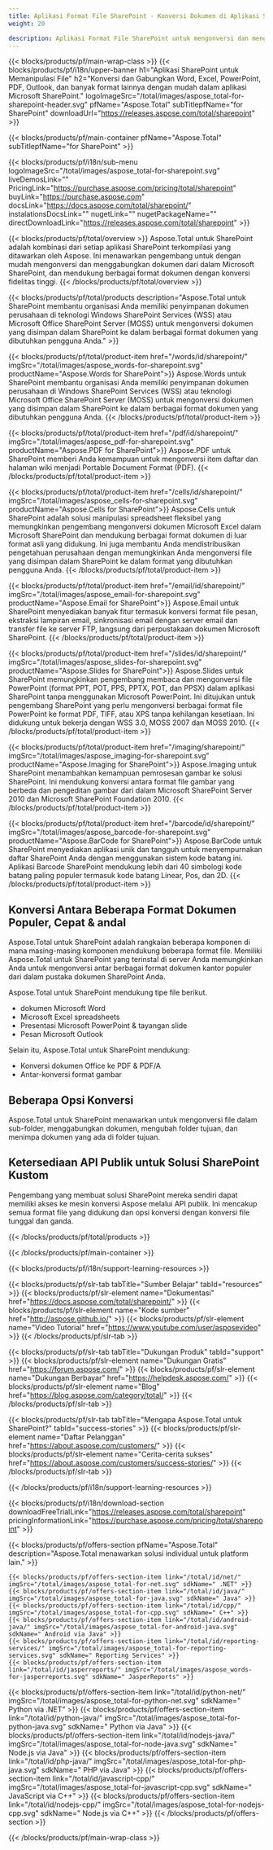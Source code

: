 ```yaml
---
title: Aplikasi Format File SharePoint - Konversi Dokumen di Aplikasi SharePoint 
weight: 20

description: Aplikasi Format File SharePoint untuk mengonversi dan menggabungkan format dokumen Word Excel PDF PowerPoint Email dan Pencitraan dalam Microsoft SharePoint
---
```


{{< blocks/products/pf/main-wrap-class >}}
{{< blocks/products/pf/i18n/upper-banner h1="Aplikasi SharePoint untuk Memanipulasi File" h2="Konversi dan Gabungkan Word, Excel, PowerPoint, PDF, Outlook, dan banyak format lainnya dengan mudah dalam aplikasi Microsoft SharePoint." logoImageSrc="/total/images/aspose_total-for-sharepoint-header.svg" pfName="Aspose.Total" subTitlepfName="for SharePoint" downloadUrl="https://releases.aspose.com/total/sharepoint" >}}

{{< blocks/products/pf/main-container pfName="Aspose.Total" subTitlepfName="for SharePoint" >}}

{{< blocks/products/pf/i18n/sub-menu logoImageSrc="/total/images/aspose_total-for-sharepoint.svg" liveDemosLink="" PricingLink="https://purchase.aspose.com/pricing/total/sharepoint" buyLink="https://purchase.aspose.com" docsLink="https://docs.aspose.com/total/sharepoint/" instalationsDocsLink="" nugetLink="" nugetPackageName="" directDownloadLink="https://releases.aspose.com/total/sharepoint" >}}

{{< blocks/products/pf/total/overview >}}
Aspose.Total untuk SharePoint adalah kombinasi dari setiap aplikasi SharePoint terkompilasi yang ditawarkan oleh Aspose. Ini menawarkan pengembang untuk dengan mudah mengonversi dan menggabungkan dokumen dari dalam Microsoft SharePoint, dan mendukung berbagai format dokumen dengan konversi fidelitas tinggi.
{{< /blocks/products/pf/total/overview >}}

{{< blocks/products/pf/total/products description="Aspose.Total untuk SharePoint membantu organisasi Anda memiliki penyimpanan dokumen perusahaan di teknologi Windows SharePoint Services (WSS) atau Microsoft Office SharePoint Server (MOSS) untuk mengonversi dokumen yang disimpan dalam SharePoint ke dalam berbagai format dokumen yang dibutuhkan pengguna Anda." >}}

{{< blocks/products/pf/total/product-item href="/words/id/sharepoint/" imgSrc="/total/images/aspose_words-for-sharepoint.svg" productName="Aspose.Words for SharePoint">}}
Aspose.Words untuk SharePoint membantu organisasi Anda memiliki penyimpanan dokumen perusahaan di Windows SharePoint Services (WSS) atau teknologi Microsoft Office SharePoint Server (MOSS) untuk mengonversi dokumen yang disimpan dalam SharePoint ke dalam berbagai format dokumen yang dibutuhkan pengguna Anda.
{{< /blocks/products/pf/total/product-item >}}

{{< blocks/products/pf/total/product-item href="/pdf/id/sharepoint/" imgSrc="/total/images/aspose_pdf-for-sharepoint.svg" productName="Aspose.PDF for SharePoint">}}
Aspose.PDF untuk SharePoint memberi Anda kemampuan untuk mengonversi item daftar dan halaman wiki menjadi Portable Document Format (PDF).
{{< /blocks/products/pf/total/product-item >}}

{{< blocks/products/pf/total/product-item href="/cells/id/sharepoint/" imgSrc="/total/images/aspose_cells-for-sharepoint.svg" productName="Aspose.Cells for SharePoint">}}
Aspose.Cells untuk SharePoint adalah solusi manipulasi spreadsheet fleksibel yang memungkinkan pengembang mengonversi dokumen Microsoft Excel dalam Microsoft SharePoint dan mendukung berbagai format dokumen di luar format asli yang didukung. Ini juga membantu Anda mendistribusikan pengetahuan perusahaan dengan memungkinkan Anda mengonversi file yang disimpan dalam SharePoint ke dalam format yang dibutuhkan pengguna Anda.
{{< /blocks/products/pf/total/product-item >}}

{{< blocks/products/pf/total/product-item href="/email/id/sharepoint/" imgSrc="/total/images/aspose_email-for-sharepoint.svg" productName="Aspose.Email for SharePoint">}}
Aspose.Email untuk SharePoint menyediakan banyak fitur termasuk konversi format file pesan, ekstraksi lampiran email, sinkronisasi email dengan server email dan transfer file ke server FTP, langsung dari perpustakaan dokumen Microsoft SharePoint.
{{< /blocks/products/pf/total/product-item >}}

{{< blocks/products/pf/total/product-item href="/slides/id/sharepoint/" imgSrc="/total/images/aspose_slides-for-sharepoint.svg" productName="Aspose.Slides for SharePoint">}}
Aspose.Slides untuk SharePoint memungkinkan pengembang membaca dan mengonversi file PowerPoint (format PPT, POT, PPS, PPTX, POT, dan PPSX) dalam aplikasi SharePoint tanpa menggunakan Microsoft PowerPoint. Ini ditujukan untuk pengembang SharePoint yang perlu mengonversi berbagai format file PowerPoint ke format PDF, TIFF, atau XPS tanpa kehilangan kesetiaan. Ini didukung untuk bekerja dengan WSS 3.0, MOSS 2007 dan MOSS 2010.
{{< /blocks/products/pf/total/product-item >}}

{{< blocks/products/pf/total/product-item href="/imaging/sharepoint/" imgSrc="/total/images/aspose_imaging-for-sharepoint.svg" productName="Aspose.Imaging for SharePoint">}}
Aspose.Imaging untuk SharePoint menambahkan kemampuan pemrosesan gambar ke solusi SharePoint. Ini mendukung konversi antara format file gambar yang berbeda dan pengeditan gambar dari dalam Microsoft SharePoint Server 2010 dan Microsoft SharePoint Foundation 2010.
{{< /blocks/products/pf/total/product-item >}}

{{< blocks/products/pf/total/product-item href="/barcode/id/sharepoint/" imgSrc="/total/images/aspose_barcode-for-sharepoint.svg" productName="Aspose.BarCode for SharePoint">}}
Aspose.BarCode untuk SharePoint menyediakan aplikasi unik dan tangguh untuk menyempurnakan daftar SharePoint Anda dengan menggunakan sistem kode batang ini. Aplikasi Barcode SharePoint mendukung lebih dari 40 simbologi kode batang paling populer termasuk kode batang Linear, Pos, dan 2D.
{{< /blocks/products/pf/total/product-item >}}

<!--<p></p>-->
<div class="col-lg-12">
 <h2 class="h2title">
  <a class="anchor" id="features" name="features">
  </a>
  Konversi Antara Beberapa Format Dokumen Populer, Cepat &amp; andal
 </h2>
 <p>
  Aspose.Total untuk SharePoint adalah rangkaian beberapa komponen di mana masing-masing komponen mendukung beberapa format file. Memiliki Aspose.Total untuk SharePoint yang terinstal di server Anda memungkinkan Anda untuk mengonversi antar berbagai format dokumen kantor populer dari dalam pustaka dokumen SharePoint Anda.
 </p>
 <p>
  Aspose.Total untuk SharePoint mendukung tipe file berikut.
 </p>
 <ul class="unstyled">
  <li>
   dokumen Microsoft Word
  </li>
  <li>
   Microsoft Excel spreadsheets
  </li>
  <li>
   Presentasi Microsoft PowerPoint &amp; tayangan slide
  </li>
  <li>
   Pesan Microsoft Outlook
  </li>
 </ul>
 <p>
  Selain itu, Aspose.Total untuk SharePoint mendukung:
 </p>
 <ul class="unstyled">
  <li>
   Konversi dokumen Office ke PDF &amp; PDF/A
  </li>
  <li>
   Antar-konversi format gambar
  </li>
 </ul>
</div>
<div class="col-lg-12">
 <h2 class="h2title">
  Beberapa Opsi Konversi
 </h2>
 <p>
  Aspose.Total untuk SharePoint menawarkan untuk mengonversi file dalam sub-folder, menggabungkan dokumen, mengubah folder tujuan, dan menimpa dokumen yang ada di folder tujuan.
 </p>
</div>
<div class="col-lg-12">
 <h2 class="h2title">
  Ketersediaan API Publik untuk Solusi SharePoint Kustom
 </h2>
 <p>
  Pengembang yang membuat solusi SharePoint mereka sendiri dapat memiliki akses ke mesin konversi Aspose melalui API publik. Ini mencakup semua format file yang didukung dan opsi konversi dengan konversi file tunggal dan ganda.
 </p>
</div>
<!--Feature-section Start-->
<!--Feature-section End-->

{{< /blocks/products/pf/total/products >}}

{{< /blocks/products/pf/main-container >}}


{{< blocks/products/pf/i18n/support-learning-resources >}}

{{< blocks/products/pf/slr-tab tabTitle="Sumber Belajar" tabId="resources" >}}
{{< blocks/products/pf/slr-element name="Dokumentasi" href="https://docs.aspose.com/total/sharepoint/" >}} 
{{< blocks/products/pf/slr-element name="Kode sumber" href="http://aspose.github.io/" >}} 
{{< blocks/products/pf/slr-element name="Video Tutorial" href="https://www.youtube.com/user/asposevideo" >}} 
{{< /blocks/products/pf/slr-tab >}}

{{< blocks/products/pf/slr-tab tabTitle="Dukungan Produk" tabId="support" >}}
{{< blocks/products/pf/slr-element name="Dukungan Gratis" href="https://forum.aspose.com/" >}} 
{{< blocks/products/pf/slr-element name="Dukungan Berbayar" href="https://helpdesk.aspose.com/" >}} 
{{< blocks/products/pf/slr-element name="Blog" href="https://blog.aspose.com/category/total/" >}} 
{{< /blocks/products/pf/slr-tab >}}

{{< blocks/products/pf/slr-tab tabTitle="Mengapa Aspose.Total untuk SharePoint?" tabId="success-stories" >}}
{{< blocks/products/pf/slr-element name="Daftar Pelanggan" href="https://about.aspose.com/customers/" >}} 
{{< blocks/products/pf/slr-element name="Cerita-cerita sukses" href="https://about.aspose.com/customers/success-stories/" >}} 
{{< /blocks/products/pf/slr-tab >}}

{{< /blocks/products/pf/i18n/support-learning-resources >}}

{{< blocks/products/pf/i18n/download-section downloadFreeTrialLink="https://releases.aspose.com/total/sharepoint" pricingInformationLink="https://purchase.aspose.com/pricing/total/sharepoint" >}}

{{< blocks/products/pf/offers-section pfName="Aspose.Total" description="Aspose.Total menawarkan solusi individual untuk platform lain." >}}

    {{< blocks/products/pf/offers-section-item link="/total/id/net/" imgSrc="/total/images/aspose_total-for-net.svg" sdkName=" .NET" >}}
    {{< blocks/products/pf/offers-section-item link="/total/id/java/" imgSrc="/total/images/aspose_total-for-java.svg" sdkName=" Java" >}}
    {{< blocks/products/pf/offers-section-item link="/total/id/cpp/" imgSrc="/total/images/aspose_total-for-cpp.svg" sdkName=" C++" >}}
    {{< blocks/products/pf/offers-section-item link="/total/id/android-java/" imgSrc="/total/images/aspose_total-for-android-java.svg" sdkName=" Android via Java" >}}
    {{< blocks/products/pf/offers-section-item link="/total/id/reporting-services/" imgSrc="/total/images/aspose_total-for-reporting-services.svg" sdkName=" Reporting Services" >}}
    {{< blocks/products/pf/offers-section-item link="/total/id/jasperreports/" imgSrc="/total/images/aspose_words-for-jasperreports.svg" sdkName=" JasperReports" >}}
 {{< blocks/products/pf/offers-section-item link="/total/id/python-net/" imgSrc="/total/images/aspose_total-for-python-net.svg" sdkName=" Python via .NET" >}}
 {{< blocks/products/pf/offers-section-item link="/total/id/python-java/" imgSrc="/total/images/aspose_total-for-python-java.svg" sdkName=" Python via Java" >}}
 {{< blocks/products/pf/offers-section-item link="/total/id/nodejs-java/" imgSrc="/total/images/aspose_total-for-node-java.svg" sdkName=" Node.js via Java" >}}
 {{< blocks/products/pf/offers-section-item link="/total/id/php-java/" imgSrc="/total/images/aspose_total-for-php-java.svg" sdkName=" PHP via Java" >}}
{{< blocks/products/pf/offers-section-item link="/total/id/javascript-cpp/" imgSrc="/total/images/aspose_total-for-javascript-cpp.svg" sdkName=" JavaScript via C++" >}}
{{< blocks/products/pf/offers-section-item link="/total/id/nodejs-cpp/" imgSrc="/total/images/aspose_total-for-nodejs-cpp.svg" sdkName=" Node.js via C++" >}}
{{< /blocks/products/pf/offers-section >}}

{{< /blocks/products/pf/main-wrap-class >}}